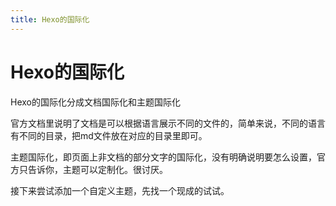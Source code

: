 ```yaml
---
title: Hexo的国际化
---
```


# Hexo的国际化

Hexo的国际化分成文档国际化和主题国际化

官方文档里说明了文档是可以根据语言展示不同的文件的，简单来说，不同的语言有不同的目录，把md文件放在对应的目录里即可。

主题国际化，即页面上非文档的部分文字的国际化，没有明确说明要怎么设置，官方只告诉你，主题可以定制化。很讨厌。

接下来尝试添加一个自定义主题，先找一个现成的试试。